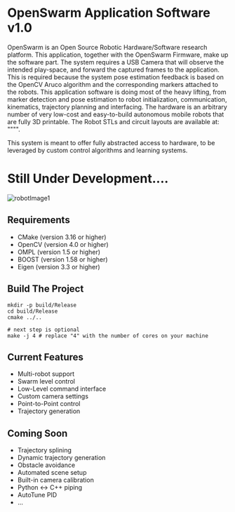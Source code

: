 # OpenSwarm Application Software v1.0

OpenSwarm is an Open Source Robotic Hardware/Software research platform. This application, together with the OpenSwarm Firmware, make up the software part. The system requires a USB Camera that will observe the intended play-space, and forward the captured frames to the application. This is required because the system pose estimation feedback is based on the OpenCV Aruco algorithm and the corresponding markers attached to the robots. This application software is doing most of the heavy lifting, from marker detection and pose estimation to robot initialization, communication, kinematics, trajectory planning and interfacing. The hardware is an arbitrary number of very low-cost and easy-to-build autonomous mobile robots that are fully 3D printable. The Robot STLs and circuit layouts are available at: """".

This system is meant to offer fully abstracted access to hardware, to be leveraged by custom control algorithms and learning systems.


# Still Under Development....

![robotImage1](https://github.com/MuamerBuco/ThetaSwarm/blob/master/images/IMG_6040_00.png?raw=true)
 
## Requirements

- CMake (version 3.16 or higher)
- OpenCV (version 4.0 or higher)
- OMPL (version 1.5 or higher)
- BOOST (version 1.58 or higher)
- Eigen (version 3.3 or higher)


## Build The Project

```
mkdir -p build/Release
cd build/Release
cmake ../..

# next step is optional
make -j 4 # replace "4" with the number of cores on your machine
```

## Current Features

- Multi-robot support
- Swarm level control
- Low-Level command interface
- Custom camera settings
- Point-to-Point control
- Trajectory generation

## Coming Soon

- Trajectory splining
- Dynamic trajectory generation
- Obstacle avoidance
- Automated scene setup
- Built-in camera calibration
- Python <-> C++ piping
- AutoTune PID
- ...

